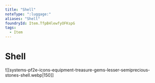 ```yaml
---
title: "Shell"
noteType: ":luggage:"
aliases: "Shell"
foundryId: Item.TfpB4lewfyOFKspG
tags:
  - Item
---
```


# Shell
![[systems-pf2e-icons-equipment-treasure-gems-lesser-semiprecious-stones-shell.webp|150]]
